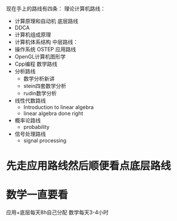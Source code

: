 现在手上的路线有四条：
理论计算机路线：
- 计算原理和自动机
底层路线
- DDCA
- 计算机组成原理
- 计算机体系结构
中层路线：
- 操作系统 OSTEP
应用路线
- OpenGL计算机图形学
- Cpp编程
数学路线
- 分析路线
	- 数学分析新讲
	- stein四套数学分析
	- rudin数学分析
- 线性代数路线
	- Introduction to linear algebra
	- linear algebra done right
- 概率论路线
	- probability
- 信号处理路线
	- signal processing


# 先走应用路线然后顺便看点底层路线
# 数学一直要看

应用+底层每天8h自己分配
数学每天3-4小时